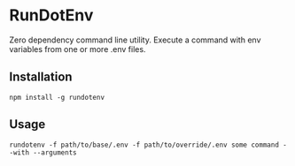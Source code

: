 RunDotEnv
=========

Zero dependency command line utility. Execute a command with env variables from one or more .env files.

Installation
------------
```
npm install -g rundotenv
```

Usage
-----
```
rundotenv -f path/to/base/.env -f path/to/override/.env some command --with --arguments
```